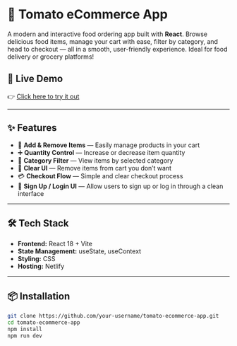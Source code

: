 # 🍅 Tomato eCommerce App  

A modern and interactive food ordering app built with **React**. Browse delicious food items, manage your cart with ease, filter by category, and head to checkout — all in a smooth, user-friendly experience. Ideal for food delivery or grocery platforms!

## 🚀 Live Demo  
👉 [Click here to try it out](https://sohamdas-tomato.netlify.app/)

---

## ✨ Features

- 🛒 **Add & Remove Items** — Easily manage products in your cart  
- ➕ **Quantity Control** — Increase or decrease item quantity  
- 🍔 **Category Filter** — View items by selected category  
- 🧹 **Clear UI** — Remove items from cart you don’t want  
- 💳 **Checkout Flow** — Simple and clear checkout process  
- 🔐 **Sign Up / Login UI** — Allow users to sign up or log in through a clean interface  

---

## 🛠️ Tech Stack

- **Frontend:** React 18 + Vite  
- **State Management:** useState, useContext  
- **Styling:** CSS  
- **Hosting:** Netlify  

---

## 📦 Installation

```bash
git clone https://github.com/your-username/tomato-ecommerce-app.git
cd tomato-ecommerce-app
npm install
npm run dev
